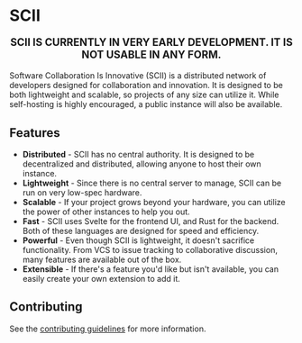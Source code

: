 # SCII

<p align="center" style="font-weight: bold; font-size: 1.3em">
SCII IS CURRENTLY IN VERY EARLY DEVELOPMENT. IT IS NOT USABLE IN ANY FORM.
</p>

Software Collaboration Is Innovative (SCII) is a distributed network of developers designed for collaboration and innovation. It is designed to be both lightweight and scalable, so projects of any size can utilize it. While self-hosting is highly encouraged, a public instance will also be available.

## Features

- **Distributed** - SCII has no central authority. It is designed to be decentralized and distributed, allowing anyone to host their own instance.
- **Lightweight** - Since there is no central server to manage, SCII can be run on very low-spec hardware.
- **Scalable** - If your project grows beyond your hardware, you can utilize the power of other instances to help you out.
- **Fast** - SCII uses Svelte for the frontend UI, and Rust for the backend. Both of these languages are designed for speed and efficiency.
- **Powerful** - Even though SCII is lightweight, it doesn't sacrifice functionality. From VCS to issue tracking to collaborative discussion, many features are available out of the box.
- **Extensible** - If there's a feature you'd like but isn't available, you can easily create your own extension to add it.

## Contributing

See the [contributing guidelines](CONTRIBUTING.md) for more information.